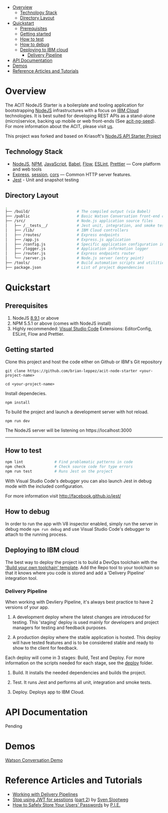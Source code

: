 <!-- TOC -->

- [Overview](#overview)
    - [Technology Stack](#technology-stack)
    - [Directory Layout](#directory-layout)
- [Quickstart](#quickstart)
    - [Prerequisites](#prerequisites)
    - [Getting started](#getting-started)
    - [How to test](#how-to-test)
    - [How to debug](#how-to-debug)
    - [Deploying to IBM cloud](#deploying-to-ibm-cloud)
        - [Delivery Pipeline](#delivery-pipeline)
- [API Documentation](#api-documentation)
- [Demos](#demos)
- [Reference Articles and Tutorials](#reference-articles-and-tutorials)

<!-- /TOC -->

# Overview

The ACIT NodeJS Starter is a boilerplate and tooling application for bootstrapping [NodeJS](https://nodejs.org/en/) infrastructures with a focus on [IBM Cloud](https://www.ibm.com/cloud/) technologies. It is best suited for developing REST APIs as a stand-alone (micro)service, backing up mobile or web front-ends (See [acit-ng-seed](https://git.ng.bluemix.net/ruben.gomez/acit-ng-seed)). For more information about the ACIT, please visit [us](https://in.accenture.com/ibm/).

This project was forked and based on Kriasoft's [NodeJS API Starter Project](https://github.com/kriasoft/nodejs-api-starter)

## Technology Stack

* [NodeJS](https://nodejs.org/en/), [NPM](https://www.npmjs.com/), [JavaScript](https://developer.mozilla.org/docs/Web/JavaScript),
[Babel](http://babeljs.io/), 
[Flow](https://flow.org/), 
[ESLint](https://eslint.org/), 
[Prettier](https://prettier.io/) — Core platform and web tools
* [Express](https://expressjs.com/), 
[session](https://github.com/expressjs/session), [cors](https://github.com/expressjs/cors) — Common HTTP server features.
* [Jest](http://facebook.github.io/jest/) - Unit and snapshot testing

## Directory Layout

```bash
.
├── /build/                     # The compiled output (via Babel)
├── /public                     # Basic Watson Conversation front-end client
├── /src/                       # Node.js application source files
│   ├── /__tests__/             # Jest unit, integration, and smoke tests.
│   ├── /lib/                   # IBM Cloud controllers
│   ├── /routes/                # Express endpoints
│   ├── /app.js                 # Express.js application
│   ├── /config.js              # Specific application configuration information
│   ├── /logger.js              # Application information logger 
│   ├── /router.js              # Express endpoints router
│   └── /server.js              # Node.js server (entry point)
├── /tools/                     # Build automation scripts and utilities
├── package.json                # List of project dependencies
```

# Quickstart

## Prerequisites

1) NodeJS [8.9.1](https://nodejs.org/en/download/) or above
2) NPM 5.5.1 or above (comes with NodeJS install)
3) Highly recommended: [Visual Studio Code](https://code.visualstudio.com/) Extensions: EditorConfig, ESLint, Flow and Prettier.

## Getting started
Clone this project and host the code either on Github or IBM's Git repository

`git clone https://github.com/brian-leppez/acit-node-starter <your-project-name>`

`cd <your-project-name>`

Install dependecies.

`npm install` 

To build the project and launch a development server with hot reload.

`npm run dev`

The NodeJS server will be listening on https://localhost:3000

---

## How to test

```bash
npm lint              # Find problematic patterns in code
npm check             # Check source code for type errors
npm run test          # Runs Jest on the project
```

With Visual Studio Code's debugger you can also launch Jest in debug mode with the included configuration.

For more information visit http://facebook.github.io/jest/

## How to debug

In order to run the app with V8 inspector enabled, simply run the server in debug mode `npm run debug` and use Visual Studio Code's debugger to attach to the running process.

## Deploying to IBM cloud

The best way to deploy the project is to build a DevOps toolchain with the ['Build your own toolchain' template](https://console.bluemix.net/devops/create). Add the Repo tool to your toolchain so that it knows where you code is stored and add a 'Delivery Pipeline' integration tool.

### Delivery Pipeline
When working with Devliery Pipeline, it's always best practice to have 2 versions of your app. 

1) A development deploy where the latest changes are introduced for testing. This 'staging' deploy is used mainly for developers and project managers for testing and feedback purposes.

2) A production deploy where the stable application is hosted. This deploy will have tested features and is to be considered stable and ready to show to the client for feedback. 

Each deploy will come in 3 stages: Build, Test and Deploy. For more information on the scripts needed for each stage, see the [deploy](./deploy) folder. 

1) Build. It installs the needed dependencies and builds the project. 

2) Test. It runs Jest and performs all unit, integration and smoke tests.

3) Deploy. Deploys app to IBM Cloud.

# API Documentation

 Pending

# Demos

[Watson Conversation Demo](https://acit-node-starter.mybluemix.net/)


# Reference Articles and Tutorials

* [Working with Delivery Pipelines](https://console.bluemix.net/docs/services/ContinuousDelivery/pipeline_working.html#pipeline-working)
* [Stop using JWT for sesstions](http://cryto.net/~joepie91/blog/2016/06/13/stop-using-jwt-for-sessions/)
  ([part 2](http://cryto.net/~joepie91/blog/2016/06/19/stop-using-jwt-for-sessions-part-2-why-your-solution-doesnt-work/))
  by [Sven Slootweg](https://github.com/joepie91)
* [How to Safely Store Your Users' Passwords](https://paragonie.com/blog/2016/02/how-safely-store-password-in-2016) by [P.I.E.](https://paragonie.com/)


